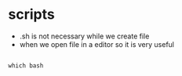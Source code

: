 # scripts

- .sh is not necessary while we create file
- when we open file in a editor so it is very useful
```

which bash
```